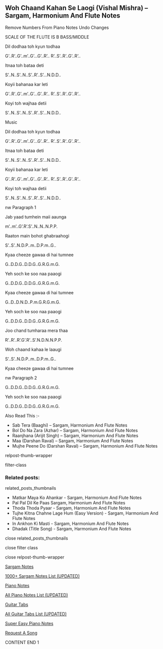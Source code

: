 
## Woh Chaand Kahan Se Laogi (Vishal Mishra) – Sargam, Harmonium And Flute Notes

Remove Numbers From Piano Notes
Undo Changes

SCALE OF THE FLUTE IS B BASS/MIDDLE

Dil dodhaa toh kyun todhaa

G’..R’..G’..m’..G’…G’..R’.. R’..S’..R’..G’..R’..

Itnaa toh bataa deti

S’..N..S’..N..S’..R’..S’…N.D.D..

Koyii bahanaa kar leti

G’..R’..G’..m’..G’…G’..R’.. R’..S’..R’..G’..R’..

Koyi toh wajhaa detii

S’..N..S’..N..S’..R’..S’…N.D.D..

Music

Dil dodhaa toh kyun todhaa

G’..R’..G’..m’..G’…G’..R’.. R’..S’..R’..G’..R’..

Itnaa toh bataa deti

S’..N..S’..N..S’..R’..S’…N.D.D..

Koyii bahanaa kar leti

G’..R’..G’..m’..G’…G’..R’.. R’..S’..R’..G’..R’..

Koyi toh wajhaa detii

S’..N..S’..N..S’..R’..S’…N.D.D..

nw Paragraph 1

Jab yaad tumhein maii aaunga

m’..m’..G’.R’.S’..N..N..N.P.P.

Raaton main bohot ghabraahogi

S’..S’..N.D.P..m..D.P.m..G..

Kyaa cheeze gawaa di hai tumnee

G..D.D.G..D.D.G..G.R.G.m.G.

Yeh soch ke soo naa paaogi

G..D.D.G..D.D.G..G.R.G.m.G.

Kyaa cheeze gawaa di hai tumnee

G..D..D.N.D..P.m.G.R.G.m.G.

Yeh soch ke soo naa paaogi

G..D.D.G..D.D.G..G.R.G.m.G.

Joo chand tumharaa mera thaa

R’..R’..R’.G’.R’..S’.N.D.N.N.P.P.

Woh chaand kahaa le laaugi

S’..S’..N.D.P..m..D.P.m..G..

Kyaa cheeze gawaa di hai tumnee

nw Paragraph 2

G..D.D.G..D.D.G..G.R.G.m.G.

Yeh soch ke soo naa paaogi

G..D.D.G..D.D.G..G.R.G.m.G.

Also Read This :-

* Sab Tera (Baaghi) – Sargam, Harmonium And Flute Notes
* Bol Do Na Zara (Azhar) – Sargam, Harmonium And Flute Notes
* Raanjhana (Arijit Singh) – Sargam, Harmonium And Flute Notes
* Maa (Darshan Raval) – Sargam, Harmonium And Flute Notes
* Mujhe Peene Do (Darshan Raval) – Sargam, Harmonium And Flute Notes

relpost-thumb-wrapper

filter-class

### Related posts:

related_posts_thumbnails

* Matkar Maya Ko Ahankar - Sargam, Harmonium And Flute Notes
* Pal Pal Dil Ke Paas Sargam, Harmonium And Flute Notes
* Thoda Thoda Pyaar - Sargam, Harmonium And Flute Notes
* Tujhe Kitna Chahne Lage Hum (Easy Version) - Sargam, Harmonium And Flute Notes
* In Ankhon Ki Masti - Sargam, Harmonium And Flute Notes
* Dhadak (Title Song) - Sargam, Harmonium And Flute Notes

close related_posts_thumbnails

close filter class

close relpost-thumb-wrapper

[Sargam Notes](https://www.notationsworld.com/sargam-notes.html)

[1000+ Sargam Notes List (UPDATED)](https://www.notationsworld.com/all-songs-list-sargam-notes.html)

[Piano Notes](https://www.notationsworld.com/piano-notes.html)

[All Piano Notes List (UPDATED)](https://www.notationsworld.com/all-songs-list-piano-notes.html)

[Guitar Tabs](https://www.notationsworld.com/guitar-tabs.html)

[All Guitar Tabs List (UPDATED)](https://www.notationsworld.com/all-songs-list-guitar-tabs.html)

[Super Easy Piano Notes](https://studywall.in/)

[Request A Song](https://www.notationsworld.com/request-a-song.html)

CONTENT END 1

